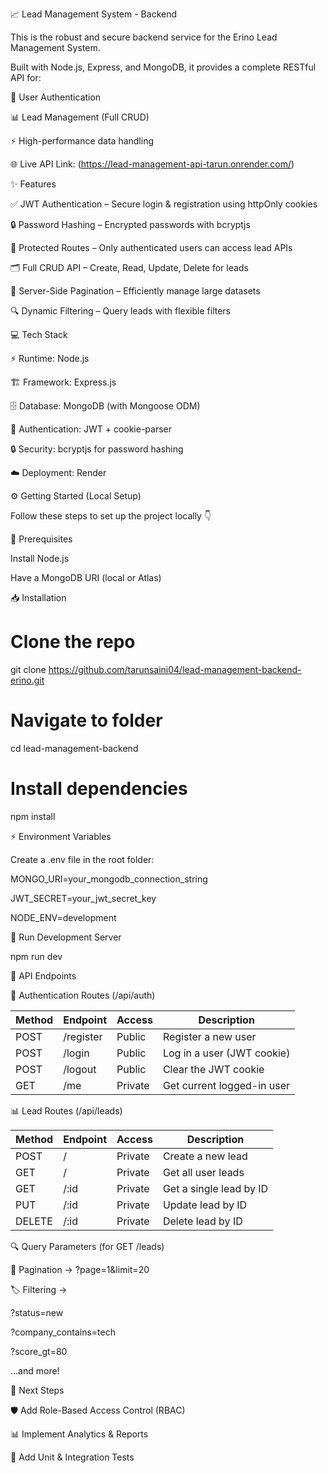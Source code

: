 📈 Lead Management System - Backend

This is the robust and secure backend service for the Erino Lead Management System.

Built with Node.js, Express, and MongoDB, it provides a complete RESTful API for:

🔑 User Authentication

📊 Lead Management (Full CRUD)

⚡ High-performance data handling

🌐 Live API Link: (https://lead-management-api-tarun.onrender.com/)


✨ Features

✅ JWT Authentication – Secure login & registration using httpOnly cookies

🔒 Password Hashing – Encrypted passwords with bcryptjs

🔐 Protected Routes – Only authenticated users can access lead APIs

🗂️ Full CRUD API – Create, Read, Update, Delete for leads

📄 Server-Side Pagination – Efficiently manage large datasets

🔍 Dynamic Filtering – Query leads with flexible filters


💻 Tech Stack

⚡ Runtime: Node.js

🏗️ Framework: Express.js

🗄️ Database: MongoDB (with Mongoose ODM)

🔑 Authentication: JWT + cookie-parser

🔒 Security: bcryptjs for password hashing

☁️ Deployment: Render


⚙️ Getting Started (Local Setup)

Follow these steps to set up the project locally 👇

📌 Prerequisites

Install Node.js

Have a MongoDB URI (local or Atlas)

📥 Installation

# Clone the repo
git clone https://github.com/tarunsaini04/lead-management-backend-erino.git

# Navigate to folder
cd lead-management-backend

# Install dependencies
npm install


⚡ Environment Variables

Create a .env file in the root folder:

MONGO_URI=your_mongodb_connection_string

JWT_SECRET=your_jwt_secret_key

NODE_ENV=development

🚀 Run Development Server

npm run dev


📖 API Endpoints

🔑 Authentication Routes (/api/auth)

| Method | Endpoint  | Access  | Description                |
| ------ | --------- | ------- | -------------------------- |
| POST   | /register | Public  | Register a new user        |
| POST   | /login    | Public  | Log in a user (JWT cookie) |
| POST   | /logout   | Public  | Clear the JWT cookie       |
| GET    | /me       | Private | Get current logged-in user |


📊 Lead Routes (/api/leads)

| Method | Endpoint | Access  | Description             |
| ------ | -------- | ------- | ----------------------- |
| POST   | /        | Private | Create a new lead       |
| GET    | /        | Private | Get all user leads      |
| GET    | /\:id    | Private | Get a single lead by ID |
| PUT    | /\:id    | Private | Update lead by ID       |
| DELETE | /\:id    | Private | Delete lead by ID       |


🔍 Query Parameters (for GET /leads)

📄 Pagination → ?page=1&limit=20

🏷️ Filtering →

?status=new

?company_contains=tech

?score_gt=80

...and more!


📌 Next Steps

🛡️ Add Role-Based Access Control (RBAC)

📊 Implement Analytics & Reports

🧪 Add Unit & Integration Tests

